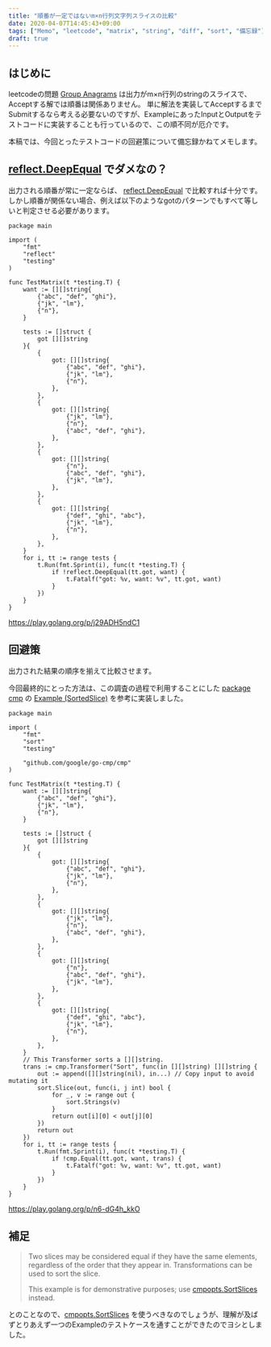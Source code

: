 ```yaml
---
title: "順番が一定ではないm×n行列文字列スライスの比較"
date: 2020-04-07T14:45:43+09:00
tags: ["Memo", "leetcode", "matrix", "string", "diff", "sort", "備忘録"]
draft: true
---
```


## はじめに

leetcodeの問題 [Group Anagrams](https://leetcode.com/problems/group-anagrams/) は出力がm×n行列のstringのスライスで、Acceptする解では順番は関係ありません。
単に解法を実装してAcceptするまでSubmitするなら考える必要ないのですが、ExampleにあったInputとOutputをテストコードに実装することも行っているので、この順不同が厄介です。

本稿では、今回とったテストコードの回避策について備忘録かねてメモします。


## [reflect.DeepEqual](https://golang.org/pkg/reflect/#DeepEqual) でダメなの？

出力される順番が常に一定ならば、 [reflect.DeepEqual](https://golang.org/pkg/reflect/#DeepEqual) で比較すれば十分です。
しかし順番が関係ない場合、例えば以下のようなgotのパターンでもすべて等しいと判定させる必要があります。

```golang
package main

import (
	"fmt"
	"reflect"
	"testing"
)

func TestMatrix(t *testing.T) {
	want := [][]string{
		{"abc", "def", "ghi"},
		{"jk", "lm"},
		{"n"},
	}

	tests := []struct {
		got [][]string
	}{
		{
			got: [][]string{
				{"abc", "def", "ghi"},
				{"jk", "lm"},
				{"n"},
			},
		},
		{
			got: [][]string{
				{"jk", "lm"},
				{"n"},
				{"abc", "def", "ghi"},
			},
		},
		{
			got: [][]string{
				{"n"},
				{"abc", "def", "ghi"},
				{"jk", "lm"},
			},
		},
		{
			got: [][]string{
				{"def", "ghi", "abc"},
				{"jk", "lm"},
				{"n"},
			},
		},
	}
	for i, tt := range tests {
		t.Run(fmt.Sprint(i), func(t *testing.T) {
			if !reflect.DeepEqual(tt.got, want) {
				t.Fatalf("got: %v, want: %v", tt.got, want)
			}
		})
	}
}
```

https://play.golang.org/p/j29ADH5ndC1


## 回避策

出力された結果の順序を揃えて比較させます。

今回最終的にとった方法は、この調査の過程で利用することにした [package cmp](https://pkg.go.dev/github.com/google/go-cmp/cmp?tab=doc) の [Example (SortedSlice)](https://pkg.go.dev/github.com/google/go-cmp/cmp?tab=doc#example-Option-SortedSlice) を参考に実装しました。


```golang
package main

import (
	"fmt"
	"sort"
	"testing"

	"github.com/google/go-cmp/cmp"
)

func TestMatrix(t *testing.T) {
	want := [][]string{
		{"abc", "def", "ghi"},
		{"jk", "lm"},
		{"n"},
	}

	tests := []struct {
		got [][]string
	}{
		{
			got: [][]string{
				{"abc", "def", "ghi"},
				{"jk", "lm"},
				{"n"},
			},
		},
		{
			got: [][]string{
				{"jk", "lm"},
				{"n"},
				{"abc", "def", "ghi"},
			},
		},
		{
			got: [][]string{
				{"n"},
				{"abc", "def", "ghi"},
				{"jk", "lm"},
			},
		},
		{
			got: [][]string{
				{"def", "ghi", "abc"},
				{"jk", "lm"},
				{"n"},
			},
		},
	}
	// This Transformer sorts a [][]string.
	trans := cmp.Transformer("Sort", func(in [][]string) [][]string {
		out := append([][]string(nil), in...) // Copy input to avoid mutating it
		sort.Slice(out, func(i, j int) bool {
			for _, v := range out {
				sort.Strings(v)
			}
			return out[i][0] < out[j][0]
		})
		return out
	})
	for i, tt := range tests {
		t.Run(fmt.Sprint(i), func(t *testing.T) {
			if !cmp.Equal(tt.got, want, trans) {
				t.Fatalf("got: %v, want: %v", tt.got, want)
			}
		})
	}
}
```

https://play.golang.org/p/n6-dG4h_kkO

## 補足

> Two slices may be considered equal if they have the same elements, regardless of the order that they appear in. Transformations can be used to sort the slice.
> 
> This example is for demonstrative purposes; use [cmpopts.SortSlices](https://pkg.go.dev/github.com/google/go-cmp@v0.4.0/cmp/cmpopts?tab=doc#SortSlices) instead.

とのことなので、[cmpopts.SortSlices](https://pkg.go.dev/github.com/google/go-cmp@v0.4.0/cmp/cmpopts?tab=doc#SortSlices) を使うべきなのでしょうが、理解が及ばずとりあえず一つのExampleのテストケースを通すことができたのでヨシとしました。
